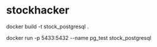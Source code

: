 # stockhacker

docker build -t stock_postgresql .

docker run -p 5433:5432 --name pg_test stock_postgresql
